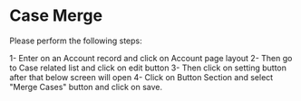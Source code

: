 # Case Merge

Please perform the following steps:

1- Enter on an Account record and click on Account page layout
2- Then  go to Case related list and click on edit button
3- Then click on setting button after that below screen will open
4- Click on Button Section and select "Merge Cases" button and click on save.
